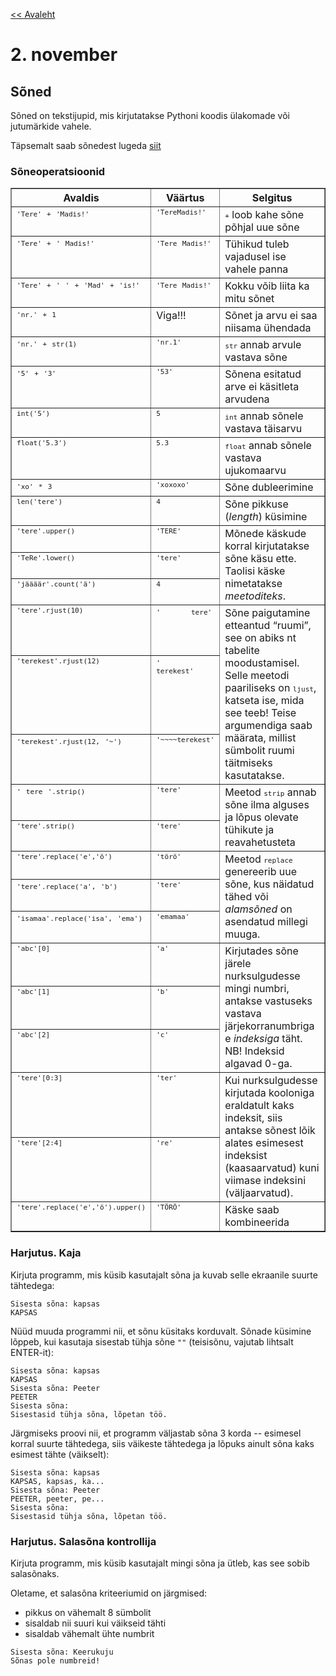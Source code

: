 [<< Avaleht](/)

<style>
.pre {
    font-family: monospace;
    white-space: pre;
}

aside.notice {
    background-color:#fffed6;
    border-color: black;
    border-width: 1px;
    padding: 10px;
    margin-bottom: 20px;
}

</style>

# 2. november 

## Sõned

Sõned on tekstijupid, mis kirjutatakse Pythoni koodis ülakomade või jutumärkide vahele.

Täpsemalt saab sõnedest lugeda [siit](http://progeopik.cs.ut.ee/02_lihtlaused.html#soned)

### Sõneoperatsioonid
<table border="1" class="docutils">
<colgroup>
<col width="29%" />
<col width="16%" />
<col width="55%" />
</colgroup>
<thead valign="bottom">
<tr class="row-odd"><th class="head">Avaldis</th>
<th class="head">Väärtus</th>
<th class="head">Selgitus</th>
</tr>
</thead>
<tbody valign="top">
<tr class="row-even"><td><code class="docutils literal"><span class="pre">'Tere'</span> <span class="pre">+</span> <span class="pre">'Madis!'</span></code></td>
<td><code class="docutils literal"><span class="pre">'TereMadis!'</span></code></td>
<td><code class="docutils literal"><span class="pre">+</span></code> loob kahe sõne põhjal uue sõne</td>
</tr>
<tr class="row-odd"><td><code class="docutils literal"><span class="pre">'Tere'</span> <span class="pre">+</span> <span class="pre">'</span> <span class="pre">Madis!'</span></code></td>
<td><code class="docutils literal"><span class="pre">'Tere</span> <span class="pre">Madis!'</span></code></td>
<td>Tühikud tuleb vajadusel ise vahele panna</td>
</tr>
<tr class="row-even"><td><code class="docutils literal"><span class="pre">'Tere'</span> <span class="pre">+</span> <span class="pre">'</span> <span class="pre">'</span> <span class="pre">+</span> <span class="pre">'Mad'</span> <span class="pre">+</span> <span class="pre">'is!'</span></code></td>
<td><code class="docutils literal"><span class="pre">'Tere</span> <span class="pre">Madis!'</span></code></td>
<td>Kokku võib liita ka mitu sõnet</td>
</tr>
<tr class="row-odd"><td><code class="docutils literal"><span class="pre">'nr.'</span> <span class="pre">+</span> <span class="pre">1</span></code></td>
<td>Viga!!!</td>
<td>Sõnet ja arvu ei saa niisama ühendada</td>
</tr>
<tr class="row-even"><td><code class="docutils literal"><span class="pre">'nr.'</span> <span class="pre">+</span> <span class="pre">str(1)</span></code></td>
<td><code class="docutils literal"><span class="pre">'nr.1'</span></code></td>
<td><code class="docutils literal"><span class="pre">str</span></code> annab arvule vastava sõne</td>
</tr>
<tr class="row-odd"><td><code class="docutils literal"><span class="pre">'5'</span> <span class="pre">+</span> <span class="pre">'3'</span></code></td>
<td><code class="docutils literal"><span class="pre">'53'</span></code></td>
<td>Sõnena esitatud arve ei käsitleta arvudena</td>
</tr>
<tr class="row-even"><td><code class="docutils literal"><span class="pre">int('5')</span></code></td>
<td><code class="docutils literal"><span class="pre">5</span></code></td>
<td><code class="docutils literal"><span class="pre">int</span></code> annab sõnele vastava täisarvu</td>
</tr>
<tr class="row-odd"><td><code class="docutils literal"><span class="pre">float('5.3')</span></code></td>
<td><code class="docutils literal"><span class="pre">5.3</span></code></td>
<td><code class="docutils literal"><span class="pre">float</span></code> annab sõnele vastava ujukomaarvu</td>
</tr>
<tr class="row-even"><td><code class="docutils literal"><span class="pre">'xo'</span> <span class="pre">*</span> <span class="pre">3</span></code></td>
<td><code class="docutils literal"><span class="pre">'xoxoxo'</span></code></td>
<td>Sõne dubleerimine</td>
</tr>
<tr class="row-odd"><td><code class="docutils literal"><span class="pre">len('tere')</span></code></td>
<td><code class="docutils literal"><span class="pre">4</span></code></td>
<td>Sõne pikkuse (<cite>length</cite>) küsimine</td>
</tr>
<tr class="row-even"><td><code class="docutils literal"><span class="pre">'tere'.upper()</span></code></td>
<td><code class="docutils literal"><span class="pre">'TERE'</span></code></td>
<td rowspan="3">Mõnede käskude korral kirjutatakse sõne käsu ette.
Taolisi käske nimetatakse <em>meetoditeks</em>.</td>
</tr>
<tr class="row-odd"><td><code class="docutils literal"><span class="pre">'TeRe'.lower()</span></code></td>
<td><code class="docutils literal"><span class="pre">'tere'</span></code></td>
</tr>
<tr class="row-even"><td><code class="docutils literal"><span class="pre">'jäääär'.count('ä')</span></code></td>
<td><code class="docutils literal"><span class="pre">4</span></code></td>
</tr>
<tr class="row-odd"><td><code class="docutils literal"><span class="pre">'tere'.rjust(10)</span></code></td>
<td><code class="docutils literal"><span class="pre">'</span>&#160;&#160;&#160;&#160;&#160; <span class="pre">tere'</span></code></td>
<td rowspan="3">Sõne paigutamine etteantud &#8220;ruumi&#8221;, see on abiks nt tabelite
moodustamisel. Selle meetodi paariliseks on <code class="docutils literal"><span class="pre">ljust</span></code>, katseta ise,
mida see teeb!
Teise argumendiga saab määrata, millist sümbolit ruumi täitmiseks
kasutatakse.</td>
</tr>
<tr class="row-even"><td><code class="docutils literal"><span class="pre">'terekest'.rjust(12)</span></code></td>
<td><code class="docutils literal"><span class="pre">'</span>&#160;&#160;&#160; <span class="pre">terekest'</span></code></td>
</tr>
<tr class="row-odd"><td><code class="docutils literal"><span class="pre">'terekest'.rjust(12,</span> <span class="pre">'~')</span></code></td>
<td><code class="docutils literal"><span class="pre">'~~~~terekest'</span></code></td>
</tr>
<tr class="row-even"><td><code class="docutils literal"><span class="pre">'</span> <span class="pre">tere</span> <span class="pre">'.strip()</span></code></td>
<td><code class="docutils literal"><span class="pre">'tere'</span></code></td>
<td rowspan="2">Meetod <code class="docutils literal"><span class="pre">strip</span></code> annab sõne ilma alguses ja lõpus olevate tühikute
ja reavahetusteta</td>
</tr>
<tr class="row-odd"><td><code class="docutils literal"><span class="pre">'tere'.strip()</span></code></td>
<td><code class="docutils literal"><span class="pre">'tere'</span></code></td>
</tr>
<tr class="row-even"><td><code class="docutils literal"><span class="pre">'tere'.replace('e','ö')</span></code></td>
<td><code class="docutils literal"><span class="pre">'törö'</span></code></td>
<td rowspan="3">Meetod <code class="docutils literal"><span class="pre">replace</span></code> genereerib uue sõne, kus näidatud tähed või
<em>alamsõned</em> on asendatud millegi muuga.</td>
</tr>
<tr class="row-odd"><td><code class="docutils literal"><span class="pre">'tere'.replace('a',</span> <span class="pre">'b')</span></code></td>
<td><code class="docutils literal"><span class="pre">'tere'</span></code></td>
</tr>
<tr class="row-even"><td><code class="docutils literal"><span class="pre">'isamaa'.replace('isa',</span> <span class="pre">'ema')</span></code></td>
<td><code class="docutils literal"><span class="pre">'emamaa'</span></code></td>
</tr>
<tr class="row-odd"><td><code class="docutils literal"><span class="pre">'abc'[0]</span></code></td>
<td><code class="docutils literal"><span class="pre">'a'</span></code></td>
<td rowspan="3">Kirjutades sõne järele nurksulgudesse mingi numbri, antakse
vastuseks vastava järjekorranumbriga e <em>indeksiga</em> täht.
NB! Indeksid algavad 0-ga.</td>
</tr>
<tr class="row-even"><td><code class="docutils literal"><span class="pre">'abc'[1]</span></code></td>
<td><code class="docutils literal"><span class="pre">'b'</span></code></td>
</tr>
<tr class="row-odd"><td><code class="docutils literal"><span class="pre">'abc'[2]</span></code></td>
<td><code class="docutils literal"><span class="pre">'c'</span></code></td>
</tr>
<tr class="row-even"><td><code class="docutils literal"><span class="pre">'tere'[0:3]</span></code></td>
<td><code class="docutils literal"><span class="pre">'ter'</span></code></td>
<td rowspan="2">Kui nurksulgudesse kirjutada kooloniga eraldatult kaks indeksit,
siis antakse sõnest lõik alates esimesest indeksist (kaasaarvatud)
kuni viimase indeksini (väljaarvatud).</td>
</tr>
<tr class="row-odd"><td><code class="docutils literal"><span class="pre">'tere'[2:4]</span></code></td>
<td><code class="docutils literal"><span class="pre">'re'</span></code></td>
</tr>
<tr class="row-even"><td><code class="docutils literal"><span class="pre">'tere'.replace('e','ö').upper()</span></code></td>
<td><code class="docutils literal"><span class="pre">'TÖRÖ'</span></code></td>
<td>Käske saab kombineerida</td>
</tr>
</tbody>
</table>


### Harjutus. Kaja
Kirjuta programm, mis küsib kasutajalt sõna ja kuvab selle ekraanile suurte tähtedega:

```
Sisesta sõna: kapsas
KAPSAS
```

Nüüd muuda programmi nii, et sõnu küsitaks korduvalt. Sõnade küsimine lõppeb, kui kasutaja sisestab tühja sõne `""` (teisisõnu, vajutab lihtsalt ENTER-it):

```
Sisesta sõna: kapsas
KAPSAS
Sisesta sõna: Peeter
PEETER
Sisesta sõna:
Sisestasid tühja sõna, lõpetan töö.
```

Järgmiseks proovi nii, et programm väljastab sõna 3 korda -- esimesel korral suurte tähtedega, siis väikeste tähtedega ja lõpuks ainult sõna kaks esimest tähte (väikselt):

```
Sisesta sõna: kapsas
KAPSAS, kapsas, ka...
Sisesta sõna: Peeter
PEETER, peeter, pe...
Sisesta sõna:
Sisestasid tühja sõna, lõpetan töö.
```



### Harjutus. Salasõna kontrollija
Kirjuta programm, mis küsib kasutajalt mingi sõna ja ütleb, kas see sobib salasõnaks.

Oletame, et salasõna kriteeriumid on järgmised:

* pikkus on vähemalt 8 sümbolit
* sisaldab nii suuri kui väikseid tähti
* sisaldab vähemalt ühte numbrit

```
Sisesta sõna: Keerukuju
Sõnas pole numbreid!
```